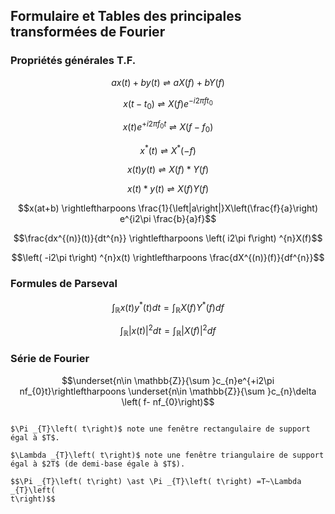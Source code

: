 ## Formulaire et Tables des principales transformées de Fourier

### Propriétés générales T.F.


$$ax(t)+by(t) \rightleftharpoons aX(f)+bY(f)$$

$$x(t-t_{0}) \rightleftharpoons X(f)e^{-i 2 \pi f t_{0}}$$

$$x(t)e^{+i 2 \pi f_{0} t} \rightleftharpoons X(f-f_{0})$$

$$x^{\ast }(t)\rightleftharpoons X^{\ast}(-f)$$

$$x(t) y(t)\rightleftharpoons X(f)\ast Y(f)$$

$$x(t)\ast y(t) \rightleftharpoons X(f) Y(f)$$

$$x(at+b) \rightleftharpoons \frac{1}{\left|a\right|}X\left(\frac{f}{a}\right) e^{i2\pi \frac{b}{a}f}$$ 

$$\frac{dx^{(n)}(t)}{dt^{n}} \rightleftharpoons  \left( i2\pi f\right) ^{n}X(f)$$

$$\left( -i2\pi t\right) ^{n}x(t) \rightleftharpoons \frac{dX^{(n)}(f)}{df^{n}}$$ 
    

### Formules de Parseval
  
   $$\int_{\mathbb{R}}x(t)y^{\ast }(t)dt=\int_{\mathbb{R}}X(f)Y^{\ast }(f)df$$ 
   
   $$\int_{\mathbb{R}}\left| x(t)\right| ^{2}dt=\int_{\mathbb{R}}\left| X(f)\right| ^{2}df$$
   
###  Série de Fourier  
   $$\underset{n\in \mathbb{Z}}{\sum }c_{n}e^{+i2\pi nf_{0}t}\rightleftharpoons \underset{n\in \mathbb{Z}}{\sum }c_{n}\delta \left( f- nf_{0}\right)$$


```{warning} 

$\Pi _{T}\left( t\right)$ note une fenêtre rectangulaire de support égal à $T$.

$\Lambda _{T}\left( t\right)$ note une fenêtre triangulaire de support égal à $2T$ (de demi-base égale à $T$).

$$\Pi _{T}\left( t\right) \ast \Pi _{T}\left( t\right) =T~\Lambda _{T}\left(
t\right)$$

```